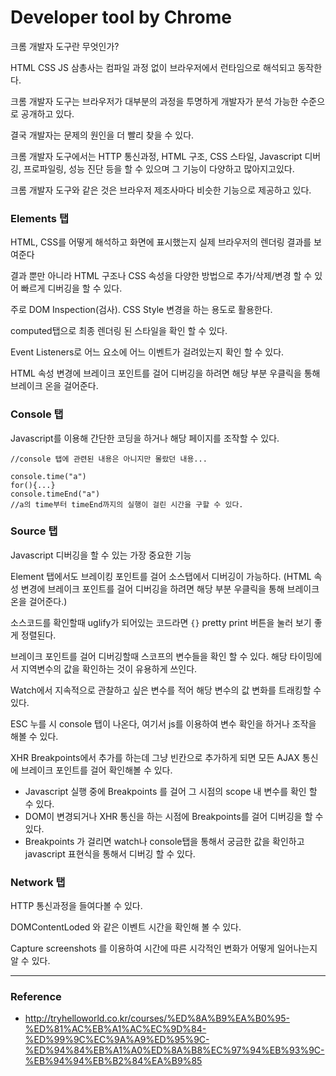 # Developer tool by Chrome

크롬 개발자 도구란 무엇인가?

HTML CSS JS 삼총사는 컴파일 과정 없이 브라우저에서 런타임으로 해석되고 동작한다.

크롬 개발자 도구는 브라우저가 대부분의 과정을 투명하게 개발자가 분석 가능한 수준으로 공개하고 있다.

결국 개발자는 문제의 원인을 더 빨리 찾을 수 있다.

크롬 개발자 도구에서는 HTTP 통신과정, HTML 구조, CSS 스타일, Javascript 디버깅, 프로파일링, 성능 진단 등을 할 수 있으며 그 기능이 다양하고 많아지고있다.

크롬 개발자 도구와 같은 것은 브라우저 제조사마다 비슷한 기능으로 제공하고 있다.



### Elements 탭

HTML, CSS를 어떻게 해석하고 화면에 표시했는지 실제 브라우저의 렌더링 결과를 보여준다

결과 뿐만 아니라 HTML 구조나 CSS 속성을 다양한 방법으로 추가/삭제/변경 할 수 있어 빠르게 디버깅을 할 수 있다.

주로 DOM Inspection(검사). CSS Style 변경을 하는 용도로 활용한다.

computed탭으로 최종 렌더링 된 스타일을 확인 할 수 있다.

Event Listeners로 어느 요소에 어느 이벤트가 걸려있는지 확인 할 수 있다.

HTML 속성 변경에 브레이크 포인트를 걸어 디버깅을 하려면 해당 부분 우클릭을 통해 브레이크 온을 걸어준다.



### Console 탭

Javascript를 이용해 간단한 코딩을 하거나 해당 페이지를 조작할 수 있다.

```Js
//console 탭에 관련된 내용은 아니지만 몰랐던 내용...

console.time("a")
for(){...}
console.timeEnd("a") 
//a의 time부터 timeEnd까지의 실행이 걸린 시간을 구할 수 있다.
```



### Source 탭

Javascript 디버깅을 할 수 있는 가장 중요한 기능

Element 탭에서도 브레이킹 포인트를 걸어 소스탭에서 디버깅이 가능하다. (HTML 속성 변경에 브레이크 포인트를 걸어 디버깅을 하려면 해당 부분 우클릭을 통해 브레이크 온을 걸어준다.)

소스코드를 확인할때 uglify가 되어있는 코드라면 `{}` pretty print 버튼을 눌러 보기 좋게 정렬된다.

브레이크 포인트를 걸어 디버깅할때 스코프의 변수들을 확인 할 수 있다. 해당 타이밍에서 지역변수의 값을 확인하는 것이 유용하게 쓰인다.

Watch에서 지속적으로 관찰하고 싶은 변수를 적어 해당 변수의 값 변화를 트래킹할 수 있다.

ESC 누를 시 console 탭이 나온다, 여기서 js를 이용하여 변수 확인을 하거나 조작을 해볼 수 있다.

XHR Breakpoints에서 추가를 하는데 그냥 빈칸으로 추가하게 되면 모든 AJAX 통신에 브레이크 포인트를 걸어 확인해볼 수 있다.

- Javascript 실행 중에 Breakpoints 를 걸어 그 시점의 scope 내 변수를 확인 할 수 있다.
- DOM이 변경되거나 XHR 통신을 하는 시점에 Breakpoints를 걸어 디버깅을 할 수 있다.
- Breakpoints 가 걸리면 watch나 console탭을 통해서 궁금한 값을 확인하고 javascript 표현식을 통해서 디버깅 할 수 있다.



### Network 탭

HTTP 통신과정을 들여다볼 수 있다.

DOMContentLoded 와 같은 이벤트 시간을 확인해 볼 수 있다.

Capture screenshots 를 이용하여 시간에 따른 시각적인 변화가 어떻게 일어나는지 알 수 있다.

---

### Reference

- http://tryhelloworld.co.kr/courses/%ED%8A%B9%EA%B0%95-%ED%81%AC%EB%A1%AC%EC%9D%84-%ED%99%9C%EC%9A%A9%ED%95%9C-%ED%94%84%EB%A1%A0%ED%8A%B8%EC%97%94%EB%93%9C-%EB%94%94%EB%B2%84%EA%B9%85
